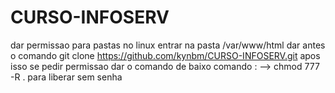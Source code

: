 # CURSO-INFOSERV
dar permissao para pastas no linux
entrar na pasta /var/www/html
dar antes o comando git clone https://github.com/kynbm/CURSO-INFOSERV.git
apos isso se pedir permissao dar o comando de baixo
comando : --> chmod 777 -R . para liberar sem senha 
